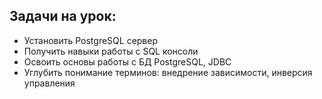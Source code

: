 ## Задачи на урок:

- Установить PostgreSQL сервер
- Получить навыки работы с SQL консоли
- Освоить основы работы с БД PostgreSQL, JDBC
- Углубить понимание терминов: внедрение зависимости, инверсия управления
